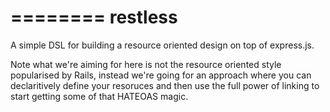 ========
restless
========

A simple DSL for building a resource oriented design on top of express.js. 

Note what we're aiming for here is not the resource oriented style popularised by Rails, instead we're going for an approach where you can declaritively define your resoruces and then use the full power of linking to start getting some of that HATEOAS magic. 

